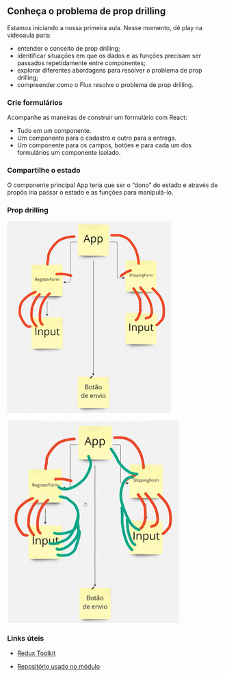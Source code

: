 ## Conheça o problema de prop drilling

Estamos iniciando a nossa primeira aula. Nesse momento, dê play na videoaula para:

- entender o conceito de prop drilling;
- identificar situações em que os dados e as funções precisam ser passados repetidamente entre componentes;
- explorar diferentes abordagens para resolver o problema de prop drilling;
- compreender como o Flux resolve o problema de prop drilling.

### Crie formulários

Acompanhe as maneiras de construir um formulário com React:

- Tudo em um componente.
- Um componente para o cadastro e outro para a entrega.
- Um componente para os campos, botões e para cada um dos formulários um componente isolado.

### Compartilhe o estado

O componente principal App teria que ser o “dono” do estado e através de propôs iria passar o estado e as funções para manipulá-lo.

### Prop drilling

![alt text](./imgMd/image.png)

![alt text](./imgMd/image-1.png)

### Links úteis

- [Redux Toolkit](https://redux-toolkit.js.org/)

- [Repositório usado no módulo](https://github.com/ogiansouza/ebac_games_redux)
